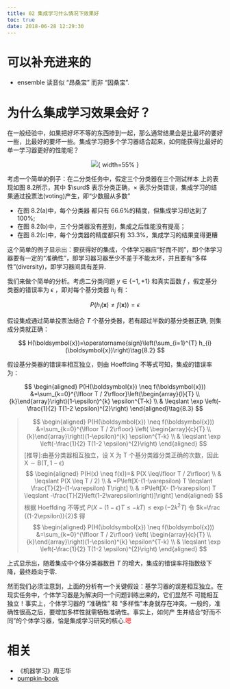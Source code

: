 ```yaml
---
title: 02 集成学习什么情况下效果好
toc: true
date: 2018-06-28 12:29:30
---
```

# 可以补充进来的

- ensemble 读音似 “昂桑宝” 而非 “因桑宝”.


# 为什么集成学习效果会好？


在一般经验中，如果把好坏不等的东西掺到一起，那么通常结果会是比最坏的要好一些，比最好的要坏一些。集成学习把多个学习器结合起来，如何能获得比最好的单一学习器更好的性能呢？

<center>

![](http://images.iterate.site/blog/image/180628/JmF1K90fIJ.png?imageslim){ width=55% }


</center>

考虑一个简单的例子：在二分类任务中，假定三个分类器在三个测试样本 上的表现如图 8.2所示，其中 $\surd$ 表示分类正确，$\times$ 表示分类错误，集成学习的结 果通过投票法(voting)产生，即“少数服从多数”

- 在图 8.2(a)中，每个分类器 都只有 66.6%的精度，但集成学习却达到了 100%;
- 在图 8.2(b)中，三个分类器没有差别，集成之后性能没有提高；
- 在图 8.2(c)中，每个分类器的精度都只有 33.3%，集成学习的结果变得更糟

这个简单的例子显示出：要获得好的集成，个体学习器应“好而不同”，即个体学习器要有一定的“准确性”，即学习器习器至少不差于不能太坏，并且要有“多样性”(diversity)，即学习器间具有差异.


我们来做个简单的分析。考虑二分类问题 $y\in\{-1,+1\}$ 和真实函数 $f$ ，假定基分类器的错误率为 $\epsilon$ ，即对每个基分类器 $h_i$ 有：

$$
P\left(h_{i}(\boldsymbol{x}) \neq f(\boldsymbol{x})\right)=\epsilon\tag{8.1}
$$

假设集成通过简单投票法结合 $T$ 个基分类器，若有超过半数的基分类器正确, 则集成分类就正确：

$$
H(\boldsymbol{x})=\operatorname{sign}\left(\sum_{i=1}^{T} h_{i}(\boldsymbol{x})\right)\tag{8.2}
$$


假设基分类器的错误率相互独立，则由 Hoeffding 不等式可知，集成的错误率为：

$$
\begin{aligned} P(H(\boldsymbol{x}) \neq f(\boldsymbol{x})) &=\sum_{k=0}^{\lfloor T / 2\rfloor}\left(\begin{array}{l}{T} \\ {k}\end{array}\right)(1-\epsilon)^{k} \epsilon^{T-k} \\ & \leqslant \exp \left(-\frac{1}{2} T(1-2 \epsilon)^{2}\right) \end{aligned}\tag{8.3}
$$

> $$
> \begin{aligned} P(H(\boldsymbol{x}) \neq f(\boldsymbol{x})) &=\sum_{k=0}^{\lfloor T / 2\rfloor} \left( \begin{array}{c}{T} \\ {k}\end{array}\right)(1-\epsilon)^{k} \epsilon^{T-k} \\ & \leqslant \exp \left(-\frac{1}{2} T(1-2 \epsilon)^{2}\right) \end{aligned}
> $$
> [推导]:由基分类器相互独立，设 X 为 T 个基分类器分类正确的次数，因此 $\mathrm{X} \sim \mathrm{B}(\mathrm{T}, 1-\mathrm{\epsilon})$
> $$
> \begin{aligned} P(H(x) \neq f(x))=& P(X \leq\lfloor T / 2\rfloor) \\ & \leqslant P(X \leq T / 2)
> \\ & =P\left[X-(1-\varepsilon) T \leqslant \frac{T}{2}-(1-\varepsilon) T\right]
> \\ & =P\left[X-
> (1-\varepsilon) T \leqslant -\frac{T}{2}\left(1-2\varepsilon\right)]\right]
>  \end{aligned}
> $$
> 根据 Hoeffding 不等式 $P(X-(1-\epsilon)T\leqslant -kT) \leq \exp (-2k^2T)$
> 令 $k=\frac {(1-2\epsilon)}{2}$ 得
> $$
> \begin{aligned} P(H(\boldsymbol{x}) \neq f(\boldsymbol{x})) &=\sum_{k=0}^{\lfloor T / 2\rfloor} \left( \begin{array}{c}{T} \\ {k}\end{array}\right)(1-\epsilon)^{k} \epsilon^{T-k} \\ & \leqslant \exp \left(-\frac{1}{2} T(1-2 \epsilon)^{2}\right) \end{aligned}
> $$


上式显示出，随着集成中个体分类器数目 $T$ 的增大，集成的错误率将指数级下降，最终趋向于零.

然而我们必须注意到，上面的分析有一个关键假设：基学习器的误差相互独立。在现实任务中，个体学习器是为解决同一个问题训练出来的，它们显然不 可能相互独立！事实上，个体学习器的 “准确性” 和 “多样性”本身就存在冲突。一般的，准确性很高之后，要增加多样性就需牺牲准确性。事实上，如何产 生并结合“好而不同”的个体学习器，恰是集成学习研究的核心.<span style="color:red;">嗯</span>




# 相关

- 《机器学习》周志华
- [pumpkin-book](https://github.com/datawhalechina/pumpkin-book)
